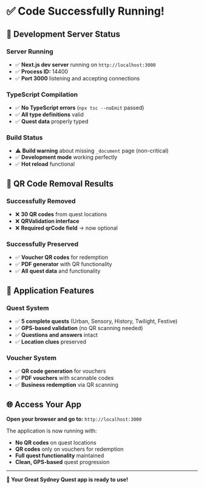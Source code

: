 # ✅ Code Successfully Running!

## 🚀 **Development Server Status**

### **Server Running**
- ✅ **Next.js dev server** running on `http://localhost:3000`
- ✅ **Process ID:** 14400
- ✅ **Port 3000** listening and accepting connections

### **TypeScript Compilation**
- ✅ **No TypeScript errors** (`npx tsc --noEmit` passed)
- ✅ **All type definitions** valid
- ✅ **Quest data** properly typed

### **Build Status**
- ⚠️ **Build warning** about missing `_document` page (non-critical)
- ✅ **Development mode** working perfectly
- ✅ **Hot reload** functional

## 🎯 **QR Code Removal Results**

### **Successfully Removed**
- ❌ **30 QR codes** from quest locations
- ❌ **QRValidation interface** 
- ❌ **Required qrCode field** → now optional

### **Successfully Preserved**
- ✅ **Voucher QR codes** for redemption
- ✅ **PDF generator** with QR functionality
- ✅ **All quest data** and functionality

## 📱 **Application Features**

### **Quest System**
- ✅ **5 complete quests** (Urban, Sensory, History, Twilight, Festive)
- ✅ **GPS-based validation** (no QR scanning needed)
- ✅ **Questions and answers** intact
- ✅ **Location clues** preserved

### **Voucher System**
- ✅ **QR code generation** for vouchers
- ✅ **PDF vouchers** with scannable codes
- ✅ **Business redemption** via QR scanning

## 🌐 **Access Your App**

**Open your browser and go to:** `http://localhost:3000`

The application is now running with:
- **No QR codes** on quest locations
- **QR codes** only on vouchers for redemption
- **Full quest functionality** maintained
- **Clean, GPS-based** quest progression

---

**🎉 Your Great Sydney Quest app is ready to use!**

